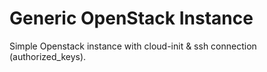 # Generic OpenStack Instance

Simple Openstack instance with cloud-init & ssh connection (authorized_keys).

